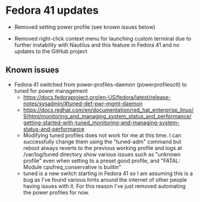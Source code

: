 # Fedora 41 updates

- Removed setting power profile (see known issues below)

- Removed right-click context menu for launching custom terminal due to further instability with Nautilus and this feature in Fedora 41 and no updates to the GitHub project


## Known issues

- Fedora 41 switched from power-profiles-daemon (powerprofilesctl) to tuned for power management
    - https://docs.fedoraproject.org/en-US/fedora/latest/release-notes/sysadmin/#tuned-def-pwr-mgmt-daemon
    - https://docs.redhat.com/en/documentation/red_hat_enterprise_linux/9/html/monitoring_and_managing_system_status_and_performance/getting-started-with-tuned_monitoring-and-managing-system-status-and-performance
    - Modifying tuned profiles does not work for me at this time. I can successfully change them using the "tuned-adm" command but reboot always reverts to the previous working profile and logs at /var/log/tuned directory show various issues such as "unknown profile" even when setting to a preset good profile, and "FATAL: Module cpufreq_conservative is builtin"
    - tuned is a new switch starting in Fedora 41 so I am assuming this is a bug as I've found various hints around the internet of other people having issues with it. For this reason I've just removed automating the power profiles for now.